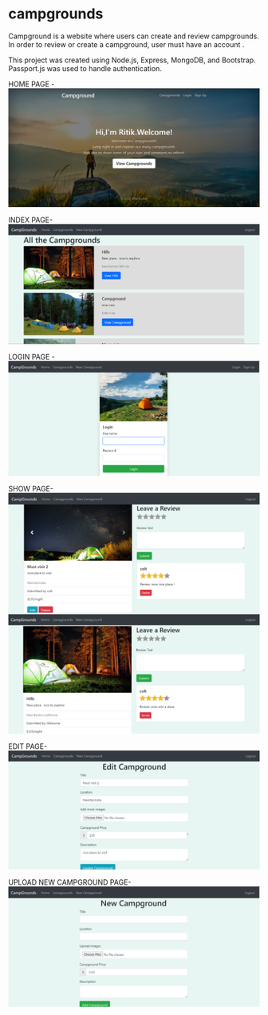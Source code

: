 # campgrounds
Campground is a website where users can    create and review campgrounds. In order to    review or create a campground, user must have an account .

This project was created using Node.js, Express, MongoDB, and Bootstrap. Passport.js was used to handle authentication.

HOME PAGE -
![alt text](https://github.com/ritikks/campgrounds/blob/main/campgrounds-images-preview/home-page.png)

INDEX PAGE-
![alt text](https://github.com/ritikks/campgrounds/blob/main/campgrounds-images-preview/index-page.png)

LOGIN PAGE -
![alt text](https://github.com/ritikks/campgrounds/blob/main/campgrounds-images-preview/login-page.png)

SHOW PAGE-
![alt text](https://github.com/ritikks/campgrounds/blob/main/campgrounds-images-preview/show-page.png)
![alt text](https://github.com/ritikks/campgrounds/blob/main/campgrounds-images-preview/show-page%202.png)

EDIT PAGE-
![alt text](https://github.com/ritikks/campgrounds/blob/main/campgrounds-images-preview/edit-page.png)

UPLOAD NEW CAMPGROUND PAGE-
![alt text](https://github.com/ritikks/campgrounds/blob/main/campgrounds-images-preview/new-campground.png)




